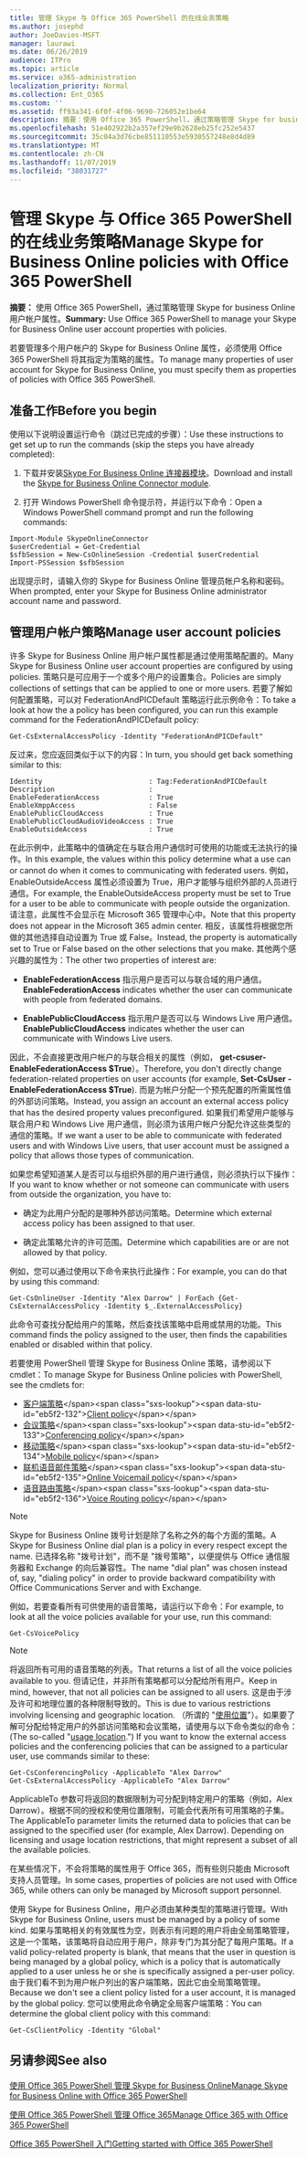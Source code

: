 ```yaml
---
title: 管理 Skype 与 Office 365 PowerShell 的在线业务策略
ms.author: josephd
author: JoeDavies-MSFT
manager: laurawi
ms.date: 06/26/2019
audience: ITPro
ms.topic: article
ms.service: o365-administration
localization_priority: Normal
ms.collection: Ent_O365
ms.custom: ''
ms.assetid: ff93a341-6f0f-4f06-9690-726052e1be64
description: 摘要：使用 Office 365 PowerShell，通过策略管理 Skype for business Online 用户帐户属性。
ms.openlocfilehash: 51e402922b2a357ef29e9b2628eb25fc252e5437
ms.sourcegitcommit: 35c04a3d76cbe851110553e5930557248e8d4d89
ms.translationtype: MT
ms.contentlocale: zh-CN
ms.lasthandoff: 11/07/2019
ms.locfileid: "38031727"
---
```

# <a name="manage-skype-for-business-online-policies-with-office-365-powershell"></a><span data-ttu-id="eb5f2-103">管理 Skype 与 Office 365 PowerShell 的在线业务策略</span><span class="sxs-lookup"><span data-stu-id="eb5f2-103">Manage Skype for Business Online policies with Office 365 PowerShell</span></span>

 <span data-ttu-id="eb5f2-104">**摘要：** 使用 Office 365 PowerShell，通过策略管理 Skype for business Online 用户帐户属性。</span><span class="sxs-lookup"><span data-stu-id="eb5f2-104">**Summary:** Use Office 365 PowerShell to manage your Skype for Business Online user account properties with policies.</span></span>
  
<span data-ttu-id="eb5f2-105">若要管理多个用户帐户的 Skype for Business Online 属性，必须使用 Office 365 PowerShell 将其指定为策略的属性。</span><span class="sxs-lookup"><span data-stu-id="eb5f2-105">To manage many properties of user account for Skype for Business Online, you must specify them as properties of policies with Office 365 PowerShell.</span></span>
  
## <a name="before-you-begin"></a><span data-ttu-id="eb5f2-106">准备工作</span><span class="sxs-lookup"><span data-stu-id="eb5f2-106">Before you begin</span></span>

<span data-ttu-id="eb5f2-107">使用以下说明设置运行命令（跳过已完成的步骤）：</span><span class="sxs-lookup"><span data-stu-id="eb5f2-107">Use these instructions to get set up to run the commands (skip the steps you have already completed):</span></span>
  
1. <span data-ttu-id="eb5f2-108">下载并安装[Skype For Business Online 连接器模块](https://www.microsoft.com/download/details.aspx?id=39366)。</span><span class="sxs-lookup"><span data-stu-id="eb5f2-108">Download and install the [Skype for Business Online Connector module](https://www.microsoft.com/download/details.aspx?id=39366).</span></span>
    
2. <span data-ttu-id="eb5f2-109">打开 Windows PowerShell 命令提示符，并运行以下命令：</span><span class="sxs-lookup"><span data-stu-id="eb5f2-109">Open a Windows PowerShell command prompt and run the following commands:</span></span> 
    
```
Import-Module SkypeOnlineConnector
$userCredential = Get-Credential
$sfbSession = New-CsOnlineSession -Credential $userCredential
Import-PSSession $sfbSession
  ```

<span data-ttu-id="eb5f2-110">出现提示时，请输入你的 Skype for Business Online 管理员帐户名称和密码。</span><span class="sxs-lookup"><span data-stu-id="eb5f2-110">When prompted, enter your Skype for Business Online administrator account name and password.</span></span>
    
## <a name="manage-user-account-policies"></a><span data-ttu-id="eb5f2-111">管理用户帐户策略</span><span class="sxs-lookup"><span data-stu-id="eb5f2-111">Manage user account policies</span></span>

<span data-ttu-id="eb5f2-112">许多 Skype for Business Online 用户帐户属性都是通过使用策略配置的。</span><span class="sxs-lookup"><span data-stu-id="eb5f2-112">Many Skype for Business Online user account properties are configured by using policies.</span></span> <span data-ttu-id="eb5f2-113">策略只是可应用于一个或多个用户的设置集合。</span><span class="sxs-lookup"><span data-stu-id="eb5f2-113">Policies are simply collections of settings that can be applied to one or more users.</span></span> <span data-ttu-id="eb5f2-114">若要了解如何配置策略，可以对 FederationAndPICDefault 策略运行此示例命令：</span><span class="sxs-lookup"><span data-stu-id="eb5f2-114">To take a look at how the a policy has been configured, you can run this example command for the FederationAndPICDefault policy:</span></span>
  
```
Get-CsExternalAccessPolicy -Identity "FederationAndPICDefault"
```

<span data-ttu-id="eb5f2-115">反过来，您应返回类似于以下的内容：</span><span class="sxs-lookup"><span data-stu-id="eb5f2-115">In turn, you should get back something similar to this:</span></span>
  
```
Identity                          : Tag:FederationAndPICDefault
Description                       :
EnableFederationAccess            : True
EnableXmppAccess                  : False
EnablePublicCloudAccess           : True
EnablePublicCloudAudioVideoAccess : True
EnableOutsideAccess               : True
```

<span data-ttu-id="eb5f2-116">在此示例中，此策略中的值确定在与联合用户通信时可使用的功能或无法执行的操作。</span><span class="sxs-lookup"><span data-stu-id="eb5f2-116">In this example, the values within this policy determine what a use can or cannot do when it comes to communicating with federated users.</span></span> <span data-ttu-id="eb5f2-117">例如，EnableOutsideAccess 属性必须设置为 True，用户才能够与组织外部的人员进行通信。</span><span class="sxs-lookup"><span data-stu-id="eb5f2-117">For example, the EnableOutsideAccess property must be set to True for a user to be able to communicate with people outside the organization.</span></span> <span data-ttu-id="eb5f2-118">请注意，此属性不会显示在 Microsoft 365 管理中心中。</span><span class="sxs-lookup"><span data-stu-id="eb5f2-118">Note that this property does not appear in the Microsoft 365 admin center.</span></span> <span data-ttu-id="eb5f2-119">相反，该属性将根据您所做的其他选择自动设置为 True 或 False。</span><span class="sxs-lookup"><span data-stu-id="eb5f2-119">Instead, the property is automatically set to True or False based on the other selections that you make.</span></span> <span data-ttu-id="eb5f2-120">其他两个感兴趣的属性为：</span><span class="sxs-lookup"><span data-stu-id="eb5f2-120">The other two properties of interest are:</span></span>
  
- <span data-ttu-id="eb5f2-121">**EnableFederationAccess** 指示用户是否可以与联合域的用户通信。</span><span class="sxs-lookup"><span data-stu-id="eb5f2-121">**EnableFederationAccess** indicates whether the user can communicate with people from federated domains.</span></span>
    
- <span data-ttu-id="eb5f2-122">**EnablePublicCloudAccess** 指示用户是否可以与 Windows Live 用户通信。</span><span class="sxs-lookup"><span data-stu-id="eb5f2-122">**EnablePublicCloudAccess** indicates whether the user can communicate with Windows Live users.</span></span>
    
<span data-ttu-id="eb5f2-123">因此，不会直接更改用户帐户的与联合相关的属性（例如， **get-csuser-EnableFederationAccess $True**）。</span><span class="sxs-lookup"><span data-stu-id="eb5f2-123">Therefore, you don't directly change federation-related properties on user accounts (for example, **Set-CsUser -EnableFederationAccess $True**).</span></span> <span data-ttu-id="eb5f2-124">而是为帐户分配一个预先配置的所需属性值的外部访问策略。</span><span class="sxs-lookup"><span data-stu-id="eb5f2-124">Instead, you assign an account an external access policy that has the desired property values preconfigured.</span></span> <span data-ttu-id="eb5f2-125">如果我们希望用户能够与联合用户和 Windows Live 用户通信，则必须为该用户帐户分配允许这些类型的通信的策略。</span><span class="sxs-lookup"><span data-stu-id="eb5f2-125">If we want a user to be able to communicate with federated users and with Windows Live users, that user account must be assigned a policy that allows those types of communication.</span></span>
  
<span data-ttu-id="eb5f2-126">如果您希望知道某人是否可以与组织外部的用户进行通信，则必须执行以下操作：</span><span class="sxs-lookup"><span data-stu-id="eb5f2-126">If you want to know whether or not someone can communicate with users from outside the organization, you have to:</span></span>
  
- <span data-ttu-id="eb5f2-127">确定为此用户分配的是哪种外部访问策略。</span><span class="sxs-lookup"><span data-stu-id="eb5f2-127">Determine which external access policy has been assigned to that user.</span></span>
    
- <span data-ttu-id="eb5f2-128">确定此策略允许的许可范围。</span><span class="sxs-lookup"><span data-stu-id="eb5f2-128">Determine which capabilities are or are not allowed by that policy.</span></span>
    
<span data-ttu-id="eb5f2-129">例如，您可以通过使用以下命令来执行此操作：</span><span class="sxs-lookup"><span data-stu-id="eb5f2-129">For example, you can do that by using this command:</span></span>
  
```
Get-CsOnlineUser -Identity "Alex Darrow" | ForEach {Get-CsExternalAccessPolicy -Identity $_.ExternalAccessPolicy}
```

<span data-ttu-id="eb5f2-130">此命令可查找分配给用户的策略，然后查找该策略中启用或禁用的功能。</span><span class="sxs-lookup"><span data-stu-id="eb5f2-130">This command finds the policy assigned to the user, then finds the capabilities enabled or disabled within that policy.</span></span>
  
<span data-ttu-id="eb5f2-131">若要使用 PowerShell 管理 Skype for Business Online 策略，请参阅以下 cmdlet：</span><span class="sxs-lookup"><span data-stu-id="eb5f2-131">To manage Skype for Business Online policies with PowerShell, see the cmdlets for:</span></span>

- <span data-ttu-id="eb5f2-132">[客户端策略](https://docs.microsoft.com/previous-versions//mt228132(v=technet.10)#client-policy-cmdlets)</span><span class="sxs-lookup"><span data-stu-id="eb5f2-132">[Client policy](https://docs.microsoft.com/previous-versions//mt228132(v=technet.10)#client-policy-cmdlets)</span></span>
- <span data-ttu-id="eb5f2-133">[会议策略](https://docs.microsoft.com/previous-versions//mt228132(v=technet.10)#conferencing-policy-cmdlets)</span><span class="sxs-lookup"><span data-stu-id="eb5f2-133">[Conferencing policy](https://docs.microsoft.com/previous-versions//mt228132(v=technet.10)#conferencing-policy-cmdlets)</span></span>
- <span data-ttu-id="eb5f2-134">[移动策略](https://docs.microsoft.com/previous-versions//mt228132(v=technet.10)#mobile-policy-cmdlets)</span><span class="sxs-lookup"><span data-stu-id="eb5f2-134">[Mobile policy](https://docs.microsoft.com/previous-versions//mt228132(v=technet.10)#mobile-policy-cmdlets)</span></span>
- <span data-ttu-id="eb5f2-135">[联机语音邮件策略](https://docs.microsoft.com/previous-versions//mt228132(v=technet.10)#online-voicemail-policy-cmdlets)</span><span class="sxs-lookup"><span data-stu-id="eb5f2-135">[Online Voicemail policy](https://docs.microsoft.com/previous-versions//mt228132(v=technet.10)#online-voicemail-policy-cmdlets)</span></span>
- <span data-ttu-id="eb5f2-136">[语音路由策略](https://docs.microsoft.com/previous-versions//mt228132(v=technet.10)#voice-routing-policy-cmdlets)</span><span class="sxs-lookup"><span data-stu-id="eb5f2-136">[Voice Routing policy](https://docs.microsoft.com/previous-versions//mt228132(v=technet.10)#voice-routing-policy-cmdlets)</span></span>


> [!NOTE]
> <span data-ttu-id="eb5f2-137">Skype for Business Online 拨号计划是除了名称之外的每个方面的策略。</span><span class="sxs-lookup"><span data-stu-id="eb5f2-137">A Skype for Business Online dial plan is a policy in every respect except the name.</span></span> <span data-ttu-id="eb5f2-138">已选择名称 "拨号计划"，而不是 "拨号策略"，以便提供与 Office 通信服务器和 Exchange 的向后兼容性。</span><span class="sxs-lookup"><span data-stu-id="eb5f2-138">The name "dial plan" was chosen instead of, say, "dialing policy" in order to provide backward compatibility with Office Communications Server and with Exchange.</span></span> 
  
<span data-ttu-id="eb5f2-139">例如，若要查看所有可供使用的语音策略，请运行以下命令：</span><span class="sxs-lookup"><span data-stu-id="eb5f2-139">For example, to look at all the voice policies available for your use, run this command:</span></span>
  
```
Get-CsVoicePolicy
```

> [!NOTE]
> <span data-ttu-id="eb5f2-140">将返回所有可用的语音策略的列表。</span><span class="sxs-lookup"><span data-stu-id="eb5f2-140">That returns a list of all the voice policies available to you.</span></span> <span data-ttu-id="eb5f2-141">但请记住，并非所有策略都可以分配给所有用户。</span><span class="sxs-lookup"><span data-stu-id="eb5f2-141">Keep in mind, however, that not all policies can be assigned to all users.</span></span> <span data-ttu-id="eb5f2-142">这是由于涉及许可和地理位置的各种限制导致的。</span><span class="sxs-lookup"><span data-stu-id="eb5f2-142">This is due to various restrictions involving licensing and geographic location.</span></span> <span data-ttu-id="eb5f2-143">（所谓的 "[使用位置](https://msdn.microsoft.com/library/azure/dn194136.aspx)"）。如果要了解可分配给特定用户的外部访问策略和会议策略，请使用与以下命令类似的命令：</span><span class="sxs-lookup"><span data-stu-id="eb5f2-143">(The so-called "[usage location](https://msdn.microsoft.com/library/azure/dn194136.aspx).") If you want to know the external access policies and the conferencing policies that can be assigned to a particular user, use commands similar to these:</span></span> 

```
Get-CsConferencingPolicy -ApplicableTo "Alex Darrow"
Get-CsExternalAccessPolicy -ApplicableTo "Alex Darrow"
```

<span data-ttu-id="eb5f2-p106">ApplicableTo 参数可将返回的数据限制为可分配到特定用户的策略（例如，Alex Darrow）。根据不同的授权和使用位置限制，可能会代表所有可用策略的子集。</span><span class="sxs-lookup"><span data-stu-id="eb5f2-p106">The ApplicableTo parameter limits the returned data to policies that can be assigned to the specified user (for example, Alex Darrow). Depending on licensing and usage location restrictions, that might represent a subset of all the available policies.</span></span> 
  
<span data-ttu-id="eb5f2-146">在某些情况下，不会将策略的属性用于 Office 365，而有些则只能由 Microsoft 支持人员管理。</span><span class="sxs-lookup"><span data-stu-id="eb5f2-146">In some cases, properties of policies are not used with Office 365, while others can only be managed by Microsoft support personnel.</span></span> 
  
<span data-ttu-id="eb5f2-147">使用 Skype for Business Online，用户必须由某种类型的策略进行管理。</span><span class="sxs-lookup"><span data-stu-id="eb5f2-147">With Skype for Business Online, users must be managed by a policy of some kind.</span></span> <span data-ttu-id="eb5f2-148">如果与策略相关的有效属性为空，则表示有问题的用户将由全局策略管理，这是一个策略，该策略将自动应用于用户，除非专门为其分配了每用户策略。</span><span class="sxs-lookup"><span data-stu-id="eb5f2-148">If a valid policy-related property is blank, that means that the user in question is being managed by a global policy, which is a policy that is automatically applied to a user unless he or she is specifically assigned a per-user policy.</span></span> <span data-ttu-id="eb5f2-149">由于我们看不到为用户帐户列出的客户端策略，因此它由全局策略管理。</span><span class="sxs-lookup"><span data-stu-id="eb5f2-149">Because we don't see a client policy listed for a user account, it is managed by the global policy.</span></span> <span data-ttu-id="eb5f2-150">您可以使用此命令确定全局客户端策略：</span><span class="sxs-lookup"><span data-stu-id="eb5f2-150">You can determine the global client policy with this command:</span></span>
  
```
Get-CsClientPolicy -Identity "Global"
```

## <a name="see-also"></a><span data-ttu-id="eb5f2-151">另请参阅</span><span class="sxs-lookup"><span data-stu-id="eb5f2-151">See also</span></span>

#### 

[<span data-ttu-id="eb5f2-152">使用 Office 365 PowerShell 管理 Skype for Business Online</span><span class="sxs-lookup"><span data-stu-id="eb5f2-152">Manage Skype for Business Online with Office 365 PowerShell</span></span>](manage-skype-for-business-online-with-office-365-powershell.md)
  
[<span data-ttu-id="eb5f2-153">使用 Office 365 PowerShell 管理 Office 365</span><span class="sxs-lookup"><span data-stu-id="eb5f2-153">Manage Office 365 with Office 365 PowerShell</span></span>](manage-office-365-with-office-365-powershell.md)
  
[<span data-ttu-id="eb5f2-154">Office 365 PowerShell 入门</span><span class="sxs-lookup"><span data-stu-id="eb5f2-154">Getting started with Office 365 PowerShell</span></span>](getting-started-with-office-365-powershell.md)

